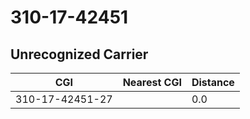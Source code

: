 # 310-17-42451
## Unrecognized Carrier


| CGI | Nearest CGI | Distance |
|-----|-------------|----------|
| 310-17-42451-27 |  | 0.0 |
